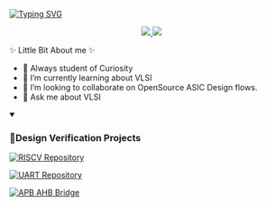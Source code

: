 


[![Typing SVG](https://readme-typing-svg.demolab.com?font=Fira+Code&duration=2500&pause=100&color=84F7D7&center=true&vCenter=true&multiline=true&width=1000&height=130&lines=Karthikeya+Kollu;+Aspiring+VLSI+Design+Verification+Engineer+%7C+AI+Enthusiast+;Quantum+Computing+Enthusiast)](https://git.io/typing-svg)
<p align="center"><a href="https://www.linkedin.com/in/kollukarthikeya/">
    <img src="https://img.shields.io/badge/-Linkedin-blue?style=flat-square&logo=linkedin">
</a>

<a href="mailto:imkarthikeyakollu@gmail.com">
    <img src="https://img.shields.io/badge/-Email-red?style=flat-square&logo=gmail&logoColor=white">
</a>

✨ Little Bit About me ✨

- 🔭  Always student of Curiosity
- 🌱 I’m currently learning about VLSI
- 👯 I’m looking to collaborate on OpenSource ASIC Design flows.
- 💬 Ask me about VLSI

<details open>
<summary><h3>📘Design Verification Projects</h3></summary>
  

[![RISCV Repository](https://img.shields.io/badge/GitHub-RISCV-blue?style=plastic&logo=github&logoColor=red&labelColor=indigo)](https://github.com/alpha-karthik/RISCV) 
  
[![UART Repository](https://img.shields.io/badge/GitHub-UART-blue?style=plastic&logo=github&logoColor=red&labelColor=indigo)](https://github.com/alpha-karthik/UART)

[![APB AHB Bridge ](https://img.shields.io/badge/GitHub-APB_AHB_Bridge-blue?style=plastic&logo=github&logoColor=red&labelColor=indigo)](https://github.com/alpha-karthik/AHB-APB-Bridge)






